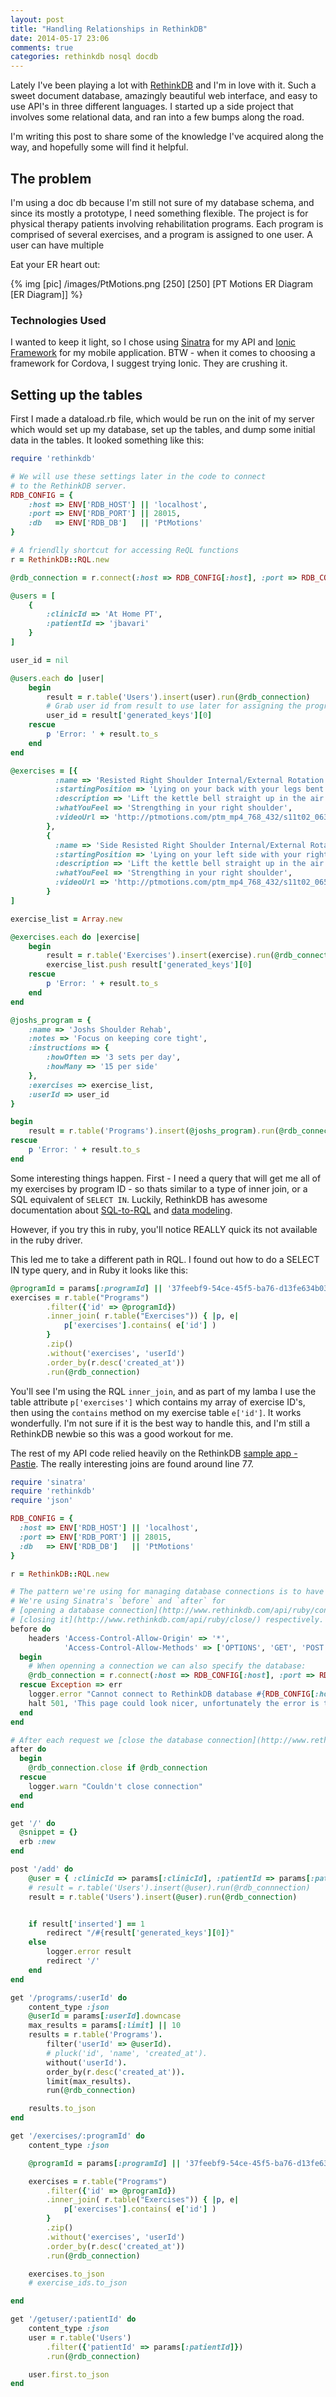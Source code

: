 ```yaml
---
layout: post
title: "Handling Relationships in RethinkDB"
date: 2014-05-17 23:06
comments: true
categories: rethinkdb nosql docdb
---
```

Lately I've been playing a lot with [RethinkDB](http://rethinkdb.com) and I'm in love with it. Such a sweet document database, amazingly beautiful web interface, and easy to use API's in three different languages. I started up a side project that involves some relational data, and ran into a few bumps along the road.

I'm writing this post to share some of the knowledge I've acquired along the way, and hopefully some will find it helpful.

## The problem
I'm using a doc db because I'm still not sure of my database schema, and since its mostly a prototype, I need something flexible. The project is for physical therapy patients involving rehabilitation programs. Each program is comprised of several exercises, and a program is assigned to one user. A user can have multiple 

Eat your ER heart out:

{% img [pic] /images/PtMotions.png [250] [250] [PT Motions ER Diagram [ER Diagram]] %}

### Technologies Used
I wanted to keep it light, so I chose using [Sinatra](http://www.sinatrarb.com/) for my API and [Ionic Framework](http://ionicframework.com) for my mobile application. BTW - when it comes to choosing a framework for Cordova, I suggest trying Ionic. They are crushing it.

## Setting up the tables

First I made a dataload.rb file, which would be run on the init of my server which would set up my database, set up the tables, and dump some initial data in the tables. It looked something like this:

``` ruby InitialData.rb
require 'rethinkdb'

# We will use these settings later in the code to connect 
# to the RethinkDB server.
RDB_CONFIG = {
	:host => ENV['RDB_HOST'] || 'localhost', 
	:port => ENV['RDB_PORT'] || 28015,
	:db   => ENV['RDB_DB']   || 'PtMotions'
}

# A friendlly shortcut for accessing ReQL functions
r = RethinkDB::RQL.new

@rdb_connection = r.connect(:host => RDB_CONFIG[:host], :port => RDB_CONFIG[:port], :db => RDB_CONFIG[:db])

@users = [
	{ 
		:clinicId => 'At Home PT',
		:patientId => 'jbavari'
	}
]

user_id = nil

@users.each do |user|
	begin
		result = r.table('Users').insert(user).run(@rdb_connection)
		# Grab user id from result to use later for assigning the program
		user_id = result['generated_keys'][0]
	rescue
		p 'Error: ' + result.to_s
	end
end

@exercises = [{
          :name => 'Resisted Right Shoulder Internal/External Rotation',
          :startingPosition => 'Lying on your back with your legs bent with your right hand holding a kettle bell.',
          :description => 'Lift the kettle bell straight up in the air and hold. Pull your shoulder into the ground and away from your ear. Slowly rotate your arm all the way in then all the way out without letting your arm sway',
          :whatYouFeel => 'Strengthing in your right shoulder',
          :videoUrl => 'http://ptmotions.com/ptm_mp4_768_432/s11t02_063.mp4'
        },
        {
          :name => 'Side Resisted Right Shoulder Internal/External Rotation',
          :startingPosition => 'Lying on your left side with your right hand holding a kettle bell',
          :description => 'Lift the kettle bell straight up in the air and hold. Pull your shoulder down away from your ear. Slowly rotate your arm all the way in, then all the way out without letting your arm sway',
          :whatYouFeel => 'Strengthing in your right shoulder',
          :videoUrl => 'http://ptmotions.com/ptm_mp4_768_432/s11t02_065.mp4'
        }
]

exercise_list = Array.new

@exercises.each do |exercise|
	begin
		result = r.table('Exercises').insert(exercise).run(@rdb_connection)
		exercise_list.push result['generated_keys'][0]
	rescue
		p 'Error: ' + result.to_s
	end
end

@joshs_program = { 
	:name => 'Joshs Shoulder Rehab',
	:notes => 'Focus on keeping core tight',
	:instructions => {
		:howOften => '3 sets per day',
		:howMany => '15 per side'
	},
	:exercises => exercise_list,
	:userId => user_id
}

begin
	result = r.table('Programs').insert(@joshs_program).run(@rdb_connection)
rescue
	p 'Error: ' + result.to_s
end
```

Some interesting things happen. First - I need a query that will get me all of my exercises by program ID - so thats similar to a type of inner join, or a SQL equivalent of `SELECT IN`. Luckily, RethinkDB has awesome documentation about [SQL-to-RQL](http://rethinkdb.com/docs/sql-to-reql/) and [data modeling](http://rethinkdb.com/docs/data-modeling/).

However, if you try this in ruby, you'll notice REALLY quick its not available in the ruby driver.

This led me to take a different path in RQL. I found out how to do a SELECT IN type query, and in Ruby it looks like this:

``` ruby
@programId = params[:programId] || '37feebf9-54ce-45f5-ba76-d13fe634b035'
exercises = r.table("Programs")
		.filter({'id' => @programId})
		.inner_join( r.table("Exercises")) { |p, e| 
  			p['exercises'].contains( e['id'] ) 
  		}
  		.zip()
  		.without('exercises', 'userId')
  		.order_by(r.desc('created_at'))
  		.run(@rdb_connection)
```

You'll see I'm using the RQL `inner_join`, and as part of my lamba I use the table attribute `p['exercises']` which contains my array of exercise ID's, then using the `contains` method on my exercise table `e['id']`. It works wonderfully. I'm not sure if it is the best way to handle this, and I'm still a RethinkDB newbie so this was a good workout for me.

The rest of my API code relied heavily on the RethinkDB [sample app - Pastie](http://www.rethinkdb.com/docs/examples/sinatra-pastie/). The really interesting joins are found around line 77.

``` ruby server.rb
require 'sinatra'
require 'rethinkdb'
require 'json'

RDB_CONFIG = {
  :host => ENV['RDB_HOST'] || 'localhost', 
  :port => ENV['RDB_PORT'] || 28015,
  :db   => ENV['RDB_DB']   || 'PtMotions'
}

r = RethinkDB::RQL.new

# The pattern we're using for managing database connections is to have **a connection per request**. 
# We're using Sinatra's `before` and `after` for 
# [opening a database connection](http://www.rethinkdb.com/api/ruby/connect/) and 
# [closing it](http://www.rethinkdb.com/api/ruby/close/) respectively.
before do
	headers 'Access-Control-Allow-Origin' => '*', 
            'Access-Control-Allow-Methods' => ['OPTIONS', 'GET', 'POST']
  begin
    # When openning a connection we can also specify the database:
    @rdb_connection = r.connect(:host => RDB_CONFIG[:host], :port => RDB_CONFIG[:port], :db => settings.db)
  rescue Exception => err
    logger.error "Cannot connect to RethinkDB database #{RDB_CONFIG[:host]}:#{RDB_CONFIG[:port]} (#{err.message})"
    halt 501, 'This page could look nicer, unfortunately the error is the same: database not available.'
  end
end

# After each request we [close the database connection](http://www.rethinkdb.com/api/ruby/close/).
after do
  begin
    @rdb_connection.close if @rdb_connection
  rescue
    logger.warn "Couldn't close connection"
  end
end

get '/' do
  @snippet = {}
  erb :new
end

post '/add' do
	@user = { :clinicId => params[:clinicId], :patientId => params[:patientId] }
	# result = r.table('Users').insert(@user).run(@rdb_connnection)
	result = r.table('Users').insert(@user).run(@rdb_connection)


	if result['inserted'] == 1
		redirect "/#{result['generated_keys'][0]}"
	else
		logger.error result
		redirect '/'
	end
end

get '/programs/:userId' do 
	content_type :json
	@userId = params[:userId].downcase
	max_results = params[:limit] || 10
	results = r.table('Programs').
		filter('userId' => @userId).
		# pluck('id', 'name', 'created_at').
		without('userId').
		order_by(r.desc('created_at')).
		limit(max_results).
		run(@rdb_connection)

	results.to_json
end

get '/exercises/:programId' do
	content_type :json

	@programId = params[:programId] || '37feebf9-54ce-45f5-ba76-d13fe634b035'

	exercises = r.table("Programs")
		.filter({'id' => @programId})
		.inner_join( r.table("Exercises")) { |p, e| 
  			p['exercises'].contains( e['id'] ) 
  		}
  		.zip()
  		.without('exercises', 'userId')
  		.order_by(r.desc('created_at'))
  		.run(@rdb_connection)

	exercises.to_json
	# exercise_ids.to_json

end

get '/getuser/:patientId' do
	content_type :json
	user = r.table('Users')
		.filter({'patientId' => params[:patientId]})
		.run(@rdb_connection)

	user.first.to_json
end
```